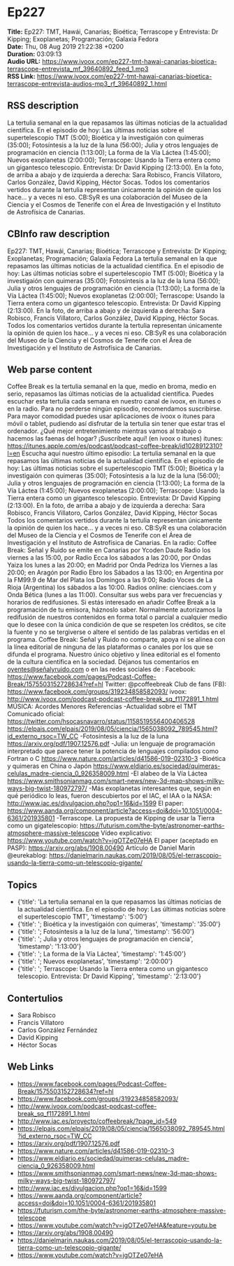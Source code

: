 # Ep227  
**Title:** Ep227: TMT, Hawái, Canarias; Bioética; Terrascope y Entrevista: Dr Kipping; Exoplanetas; Programación; Galaxia Fedora  
**Date:** Thu, 08 Aug 2019 21:22:38 +0200  
**Duration:** 03:09:13  
**Audio URL:** https://www.ivoox.com/ep227-tmt-hawai-canarias-bioetica-terrascope-entrevista_mf_39640892_feed_1.mp3  
**RSS Link:** https://www.ivoox.com/ep227-tmt-hawai-canarias-bioetica-terrascope-entrevista-audios-mp3_rf_39640892_1.html  

## RSS description
La tertulia semanal en la que repasamos las últimas noticias de la actualidad científica. En el episodio de hoy: Las últimas noticias sobre el supertelescopio TMT (5:00); Bioética y la investigaión con quimeras (35:00); Fotosíntesis a la luz de la luna (56:00); Julia y otros lenguajes de programación en ciencia (1:13:00); La forma de la Vía Láctea (1:45:00); Nuevos exoplanetas (2:00:00); Terrascope: Usando la Tierra entera como un gigantesco telescopio. Entrevista: Dr David Kipping (2:13:00). En la foto, de arriba a abajo y de izquierda a derecha: Sara Robisco, Francis Villatoro, Carlos González, David Kipping, Héctor Socas. Todos los comentarios vertidos durante la tertulia representan únicamente la opinión de quien los hace… y a veces ni eso. CB:SyR es una colaboración del Museo de la Ciencia y el Cosmos de Tenerife con el Área de Investigación y el Instituto de Astrofísica de Canarias.

## CBInfo raw description
Ep227: TMT, Hawái, Canarias; Bioética; Terrascope y Entrevista: Dr Kipping; Exoplanetas; Programación; Galaxia Fedora
La tertulia semanal en la que repasamos las últimas noticias de la actualidad científica. En el episodio de hoy: Las últimas noticias sobre el supertelescopio TMT (5:00); Bioética y la investigaión con quimeras (35:00); Fotosíntesis a la luz de la luna (56:00); Julia y otros lenguajes de programación en ciencia (1:13:00); La forma de la Vía Láctea (1:45:00); Nuevos exoplanetas (2:00:00); Terrascope: Usando la Tierra entera como un gigantesco telescopio. Entrevista: Dr David Kipping (2:13:00). En la foto, de arriba a abajo y de izquierda a derecha: Sara Robisco, Francis Villatoro, Carlos González, David Kipping, Héctor Socas. Todos los comentarios vertidos durante la tertulia representan únicamente la opinión de quien los hace… y a veces ni eso. CB:SyR es una colaboración del Museo de la Ciencia y el Cosmos de Tenerife con el Área de Investigación y el Instituto de Astrofísica de Canarias.


## Web parse content
Coffee Break es la tertulia semanal en la que, medio en broma, medio en serio, repasamos las últimas noticias de la actualidad científica. Puedes escuchar esta tertulia cada semana en nuestro canal de ivoox, en itunes o en la radio. Para no perderse ningún episodio, recomendamos suscribirse. Para mayor comodidad puedes usar aplicaciones de ivoox o itunes para móvil o tablet, pudiendo así disfrutar de la tertulia sin tener que estar tras el ordenador. ¿Qué mejor entretenimiento mientras vamos al trabajo o hacemos las faenas del hogar? ¡Suscríbete aquí! (en ivoox o itunes) itunes: https://itunes.apple.com/es/podcast/podcast-coffee-break/id1028912310?l=en Escucha aquí nuestro último episodio: La tertulia semanal en la que repasamos las últimas noticias de la actualidad científica. En el episodio de hoy: Las últimas noticias sobre el supertelescopio TMT (5:00); Bioética y la investigaión con quimeras (35:00); Fotosíntesis a la luz de la luna (56:00); Julia y otros lenguajes de programación en ciencia (1:13:00); La forma de la Vía Láctea (1:45:00); Nuevos exoplanetas (2:00:00); Terrascope: Usando la Tierra entera como un gigantesco telescopio. Entrevista: Dr David Kipping (2:13:00). En la foto, de arriba a abajo y de izquierda a derecha: Sara Robisco, Francis Villatoro, Carlos González, David Kipping, Héctor Socas Todos los comentarios vertidos durante la tertulia representan únicamente la opinión de quien los hace… y a veces ni eso. CB:SyR es una colaboración del Museo de la Ciencia y el Cosmos de Tenerife con el Área de Investigación y el Instituto de Astrofísica de Canarias. En la radio: Coffee Break: Señal y Ruido se emite en Canarias por Ycoden Daute Radio los viernes a las 15:00, por Radio Ecca los sábados a las 20:00, por Ondas Yaiza los lunes a las 20:00; en Madrid por Onda Pedriza los Viernes a las 20:00; en Aragón por Radio Ebro los Sábados a las 13:00; en Argentina por la FM99.9 de Mar del Plata los Domingos a las 9:00; Radio Voces de La Rioja (Argentina) los sábados a las 10:00. Radios online: cienciaes.com y Onda Bética (lunes a las 11:00). Consultar sus webs para ver frecuencias y horarios de redifusiones. Si estás interesado en añadir Coffee Break a la programación de tu emisora, háznoslo saber. Normalmente autorizamos la redifusión de nuestros contenidos en forma total o parcial a cualquier medio que lo desee con la única condición de que se respeten los créditos, se cite la fuente y no se tergiverse o altere el sentido de las palabras vertidas en el programa. Coffee Break: Señal y Ruido no comparte, apoya ni se alinea con la línea editorial de ninguna de las plataformas o canales por los que se difunda el programa. Nuestro único objetivo y línea editorial es el fomento de la cultura científica en la sociedad. Déjanos tus comentarios en oyentes@señalyruido.com o en las redes sociales de : Facebook: https://www.facebook.com/pages/Podcast-Coffee-Break/1575503152728634?ref=hl Twitter: @pcoffeebreak Club de fans (FB): https://www.facebook.com/groups/319234858582093/ ivoox: http://www.ivoox.com/podcast-podcast-coffee-break_sq_f1172891_1.html MÚSICA: Acordes Menores Referencias -Actualidad sobre el TMT Comunicado oficial: https://twitter.com/hsocasnavarro/status/1158519556400406528 https://elpais.com/elpais/2019/08/05/ciencia/1565038092_789545.html?id_externo_rsoc=TW_CC -Fotosíntesis a la luz de la luna https://arxiv.org/pdf/1907.12576.pdf -Julia: un lenguaje de programación interpretado que parece tener la potencia de lenguajes compilados como Fortran o C https://www.nature.com/articles/d41586-019-02310-3 -Bioética y quimeras en China o Japón https://www.eldiario.es/sociedad/quimeras-celulas_madre-ciencia_0_926358009.html -El alabeo de la Vía Láctea https://www.smithsonianmag.com/smart-news/new-3d-map-shows-milky-ways-big-twist-180972797/ -Más exoplanetas interesantes que, según en qué periódico lo leas, fueron descubiertos por el IAC, el IAA o la NASA: http://www.iac.es/divulgacion.php?op1=16&id=1599 El paper: https://www.aanda.org/component/article?access=doi&doi=10.1051/0004-6361/201935801 -Terrascope. La propuesta de Kipping de usar la Tierra como un gigatelescopio: https://futurism.com/the-byte/astronomer-earths-atmosphere-massive-telescope Vídeo explicativo: https://www.youtube.com/watch?v=jgOTZe07eHA El paper (aceptado en PASP): https://arxiv.org/abs/1908.00490 Artículo de Daniel Marín @eurekablog: https://danielmarin.naukas.com/2019/08/05/el-terrascopio-usando-la-tierra-como-un-telescopio-gigante/

## Topics
- {'title': 'La tertulia semanal en la que repasamos las últimas noticias de la actualidad científica. En el episodio de hoy: Las últimas noticias sobre el supertelescopio TMT', 'timestamp': '5:00'}
- {'title': '; Bioética y la investigaión con quimeras', 'timestamp': '35:00'}
- {'title': '; Fotosíntesis a la luz de la luna', 'timestamp': '56:00'}
- {'title': '; Julia y otros lenguajes de programación en ciencia', 'timestamp': '1:13:00'}
- {'title': '; La forma de la Vía Láctea', 'timestamp': '1:45:00'}
- {'title': '; Nuevos exoplanetas', 'timestamp': '2:00:00'}
- {'title': '; Terrascope: Usando la Tierra entera como un gigantesco telescopio. Entrevista: Dr David Kipping', 'timestamp': '2:13:00'}
## Contertulios
- Sara Robisco
- Francis Villatoro
- Carlos González Fernández
- David Kipping
- Héctor Socas
## Web Links
- https://www.facebook.com/pages/Podcast-Coffee-Break/1575503152728634?ref=hl
- https://www.facebook.com/groups/319234858582093/
- http://www.ivoox.com/podcast-podcast-coffee-break_sq_f1172891_1.html
- http://www.iac.es/proyecto/coffeebreak/?page_id=549
- https://elpais.com/elpais/2019/08/05/ciencia/1565038092_789545.html?id_externo_rsoc=TW_CC
- https://arxiv.org/pdf/1907.12576.pdf
- https://www.nature.com/articles/d41586-019-02310-3
- https://www.eldiario.es/sociedad/quimeras-celulas_madre-ciencia_0_926358009.html
- https://www.smithsonianmag.com/smart-news/new-3d-map-shows-milky-ways-big-twist-180972797/
- http://www.iac.es/divulgacion.php?op1=16&id=1599
- https://www.aanda.org/component/article?access=doi&doi=10.1051/0004-6361/201935801
- https://futurism.com/the-byte/astronomer-earths-atmosphere-massive-telescope
- https://www.youtube.com/watch?v=jgOTZe07eHA&feature=youtu.be
- https://arxiv.org/abs/1908.00490
- https://danielmarin.naukas.com/2019/08/05/el-terrascopio-usando-la-tierra-como-un-telescopio-gigante/
- https://www.youtube.com/watch?v=jgOTZe07eHA